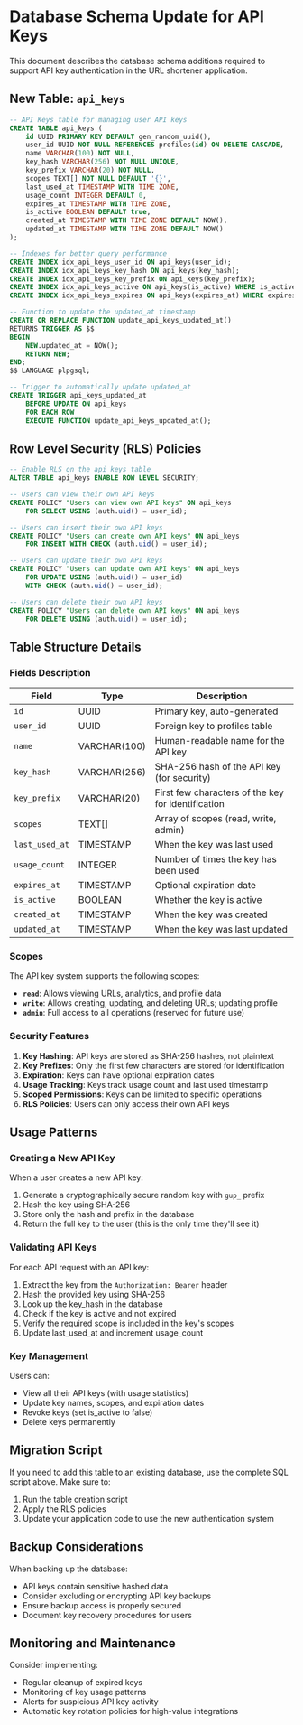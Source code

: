 # Database Schema Update for API Keys

This document describes the database schema additions required to support API key authentication in the URL shortener application.

## New Table: `api_keys`

```sql
-- API Keys table for managing user API keys
CREATE TABLE api_keys (
    id UUID PRIMARY KEY DEFAULT gen_random_uuid(),
    user_id UUID NOT NULL REFERENCES profiles(id) ON DELETE CASCADE,
    name VARCHAR(100) NOT NULL,
    key_hash VARCHAR(256) NOT NULL UNIQUE,
    key_prefix VARCHAR(20) NOT NULL,
    scopes TEXT[] NOT NULL DEFAULT '{}',
    last_used_at TIMESTAMP WITH TIME ZONE,
    usage_count INTEGER DEFAULT 0,
    expires_at TIMESTAMP WITH TIME ZONE,
    is_active BOOLEAN DEFAULT true,
    created_at TIMESTAMP WITH TIME ZONE DEFAULT NOW(),
    updated_at TIMESTAMP WITH TIME ZONE DEFAULT NOW()
);

-- Indexes for better query performance
CREATE INDEX idx_api_keys_user_id ON api_keys(user_id);
CREATE INDEX idx_api_keys_key_hash ON api_keys(key_hash);
CREATE INDEX idx_api_keys_key_prefix ON api_keys(key_prefix);
CREATE INDEX idx_api_keys_active ON api_keys(is_active) WHERE is_active = true;
CREATE INDEX idx_api_keys_expires ON api_keys(expires_at) WHERE expires_at IS NOT NULL;

-- Function to update the updated_at timestamp
CREATE OR REPLACE FUNCTION update_api_keys_updated_at()
RETURNS TRIGGER AS $$
BEGIN
    NEW.updated_at = NOW();
    RETURN NEW;
END;
$$ LANGUAGE plpgsql;

-- Trigger to automatically update updated_at
CREATE TRIGGER api_keys_updated_at
    BEFORE UPDATE ON api_keys
    FOR EACH ROW
    EXECUTE FUNCTION update_api_keys_updated_at();
```

## Row Level Security (RLS) Policies

```sql
-- Enable RLS on the api_keys table
ALTER TABLE api_keys ENABLE ROW LEVEL SECURITY;

-- Users can view their own API keys
CREATE POLICY "Users can view own API keys" ON api_keys
    FOR SELECT USING (auth.uid() = user_id);

-- Users can insert their own API keys
CREATE POLICY "Users can create own API keys" ON api_keys
    FOR INSERT WITH CHECK (auth.uid() = user_id);

-- Users can update their own API keys
CREATE POLICY "Users can update own API keys" ON api_keys
    FOR UPDATE USING (auth.uid() = user_id)
    WITH CHECK (auth.uid() = user_id);

-- Users can delete their own API keys
CREATE POLICY "Users can delete own API keys" ON api_keys
    FOR DELETE USING (auth.uid() = user_id);
```

## Table Structure Details

### Fields Description

| Field | Type | Description |
|-------|------|-------------|
| `id` | UUID | Primary key, auto-generated |
| `user_id` | UUID | Foreign key to profiles table |
| `name` | VARCHAR(100) | Human-readable name for the API key |
| `key_hash` | VARCHAR(256) | SHA-256 hash of the API key (for security) |
| `key_prefix` | VARCHAR(20) | First few characters of the key for identification |
| `scopes` | TEXT[] | Array of scopes (read, write, admin) |
| `last_used_at` | TIMESTAMP | When the key was last used |
| `usage_count` | INTEGER | Number of times the key has been used |
| `expires_at` | TIMESTAMP | Optional expiration date |
| `is_active` | BOOLEAN | Whether the key is active |
| `created_at` | TIMESTAMP | When the key was created |
| `updated_at` | TIMESTAMP | When the key was last updated |

### Scopes

The API key system supports the following scopes:

- **`read`**: Allows viewing URLs, analytics, and profile data
- **`write`**: Allows creating, updating, and deleting URLs; updating profile
- **`admin`**: Full access to all operations (reserved for future use)

### Security Features

1. **Key Hashing**: API keys are stored as SHA-256 hashes, not plaintext
2. **Key Prefixes**: Only the first few characters are stored for identification
3. **Expiration**: Keys can have optional expiration dates
4. **Usage Tracking**: Keys track usage count and last used timestamp
5. **Scoped Permissions**: Keys can be limited to specific operations
6. **RLS Policies**: Users can only access their own API keys

## Usage Patterns

### Creating a New API Key

When a user creates a new API key:
1. Generate a cryptographically secure random key with `gup_` prefix
2. Hash the key using SHA-256
3. Store only the hash and prefix in the database
4. Return the full key to the user (this is the only time they'll see it)

### Validating API Keys

For each API request with an API key:
1. Extract the key from the `Authorization: Bearer` header
2. Hash the provided key using SHA-256
3. Look up the key_hash in the database
4. Check if the key is active and not expired
5. Verify the required scope is included in the key's scopes
6. Update last_used_at and increment usage_count

### Key Management

Users can:
- View all their API keys (with usage statistics)
- Update key names, scopes, and expiration dates
- Revoke keys (set is_active to false)
- Delete keys permanently

## Migration Script

If you need to add this table to an existing database, use the complete SQL script above. Make sure to:

1. Run the table creation script
2. Apply the RLS policies
3. Update your application code to use the new authentication system

## Backup Considerations

When backing up the database:
- API keys contain sensitive hashed data
- Consider excluding or encrypting API key backups
- Ensure backup access is properly secured
- Document key recovery procedures for users

## Monitoring and Maintenance

Consider implementing:
- Regular cleanup of expired keys
- Monitoring of key usage patterns
- Alerts for suspicious API key activity
- Automatic key rotation policies for high-value integrations